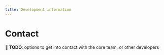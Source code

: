 ```yaml
---
title: Development information
---
```


# Contact

🚧 **TODO**: options to get into contact with the core team, or other developers
